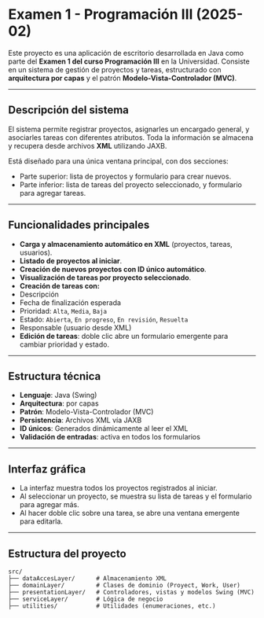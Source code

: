 #  Examen 1 - Programación III (2025-02)

Este proyecto es una aplicación de escritorio desarrollada en Java como parte del **Examen 1 del curso Programación III** en la Universidad. Consiste en un sistema de gestión de proyectos y tareas, estructurado con **arquitectura por capas** y el patrón **Modelo-Vista-Controlador (MVC)**.

---

##  Descripción del sistema

El sistema permite registrar proyectos, asignarles un encargado general, y asociarles tareas con diferentes atributos. Toda la información se almacena y recupera desde archivos **XML** utilizando JAXB.

Está diseñado para una única ventana principal, con dos secciones:

- Parte superior: lista de proyectos y formulario para crear nuevos.
- Parte inferior: lista de tareas del proyecto seleccionado, y formulario para agregar tareas.

---

##  Funcionalidades principales

-  **Carga y almacenamiento automático en XML** (proyectos, tareas, usuarios).
-  **Listado de proyectos al iniciar**.
-  **Creación de nuevos proyectos con ID único automático**.
-  **Visualización de tareas por proyecto seleccionado**.
-  **Creación de tareas con:**
  - Descripción
  - Fecha de finalización esperada
  - Prioridad: `Alta`, `Media`, `Baja`
  - Estado: `Abierta`, `En progreso`, `En revisión`, `Resuelta`
  - Responsable (usuario desde XML)
-  **Edición de tareas**: doble clic abre un formulario emergente para cambiar prioridad y estado.

---

##  Estructura técnica

- **Lenguaje**: Java (Swing)
- **Arquitectura**: por capas
- **Patrón**: Modelo-Vista-Controlador (MVC)
- **Persistencia**: Archivos XML vía JAXB
- **ID únicos**: Generados dinámicamente al leer el XML
- **Validación de entradas**: activa en todos los formularios

---

##  Interfaz gráfica

- La interfaz muestra todos los proyectos registrados al iniciar.
- Al seleccionar un proyecto, se muestra su lista de tareas y el formulario para agregar más.
- Al hacer doble clic sobre una tarea, se abre una ventana emergente para editarla.

---

##  Estructura del proyecto

```text
src/
├── dataAccesLayer/      # Almacenamiento XML
├── domainLayer/         # Clases de dominio (Proyect, Work, User)
├── presentationLayer/   # Controladores, vistas y modelos Swing (MVC)
├── serviceLayer/        # Lógica de negocio
├── utilities/           # Utilidades (enumeraciones, etc.)
